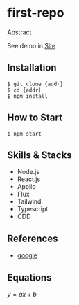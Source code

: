 # first-repo

Abstract

See demo in [Site](http://google.com)

## Installation

```shell
$ git clone {addr}
$ cd {addr}
$ npm install
```

## How to Start

`$ npm start`

## Skills & Stacks

- Node.js
- React.js
- Apollo
- Flux
- Tailwind
- Typescript
- CDD

## References

- [google](http://www.google.com)

## Equations

$y=ax+b$
